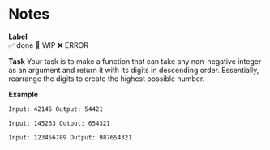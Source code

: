 # Notes

**Label**  
✅ done 🚧 WIP ❌ ERROR

**Task**
Your task is to make a function that can take any non-negative integer as an argument and return it with its digits in descending order. Essentially, rearrange the digits to create the highest possible number.

**Example**
```
Input: 42145 Output: 54421

Input: 145263 Output: 654321

Input: 123456789 Output: 987654321
```

